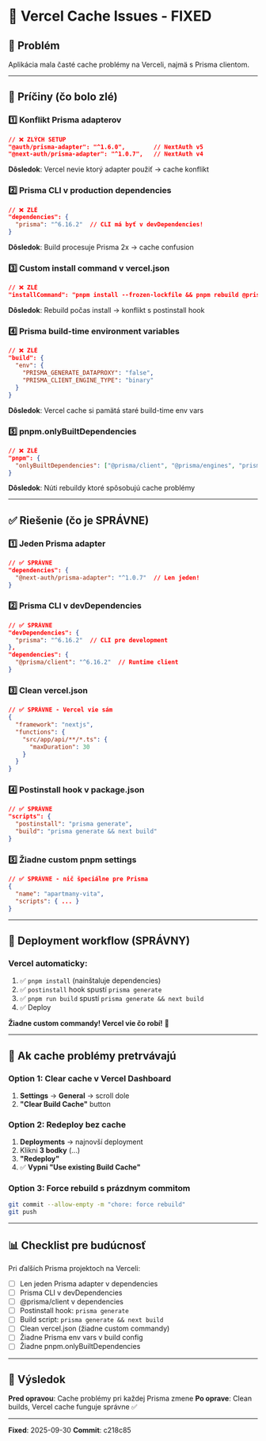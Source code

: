 # 🔧 Vercel Cache Issues - FIXED

## 🎯 Problém
Aplikácia mala časté cache problémy na Verceli, najmä s Prisma clientom.

---

## 🔴 Príčiny (čo bolo zlé)

### 1️⃣ **Konflikt Prisma adapterov**
```json
// ❌ ZLÝCH SETUP
"@auth/prisma-adapter": "^1.6.0",        // NextAuth v5
"@next-auth/prisma-adapter": "^1.0.7",   // NextAuth v4
```
**Dôsledok**: Vercel nevie ktorý adapter použiť → cache konflikt

### 2️⃣ **Prisma CLI v production dependencies**
```json
// ❌ ZLÉ
"dependencies": {
  "prisma": "^6.16.2"  // CLI má byť v devDependencies!
}
```
**Dôsledok**: Build procesuje Prisma 2x → cache confusion

### 3️⃣ **Custom install command v vercel.json**
```json
// ❌ ZLÉ
"installCommand": "pnpm install --frozen-lockfile && pnpm rebuild @prisma/client @prisma/engines"
```
**Dôsledok**: Rebuild počas install → konflikt s postinstall hook

### 4️⃣ **Prisma build-time environment variables**
```json
// ❌ ZLÉ
"build": {
  "env": {
    "PRISMA_GENERATE_DATAPROXY": "false",
    "PRISMA_CLIENT_ENGINE_TYPE": "binary"
  }
}
```
**Dôsledok**: Vercel cache si pamätá staré build-time env vars

### 5️⃣ **pnpm.onlyBuiltDependencies**
```json
// ❌ ZLÉ
"pnpm": {
  "onlyBuiltDependencies": ["@prisma/client", "@prisma/engines", "prisma"]
}
```
**Dôsledok**: Núti rebuildy ktoré spôsobujú cache problémy

---

## ✅ Riešenie (čo je SPRÁVNE)

### 1️⃣ **Jeden Prisma adapter**
```json
// ✅ SPRÁVNE
"dependencies": {
  "@next-auth/prisma-adapter": "^1.0.7"  // Len jeden!
}
```

### 2️⃣ **Prisma CLI v devDependencies**
```json
// ✅ SPRÁVNE
"devDependencies": {
  "prisma": "^6.16.2"  // CLI pre development
},
"dependencies": {
  "@prisma/client": "^6.16.2"  // Runtime client
}
```

### 3️⃣ **Clean vercel.json**
```json
// ✅ SPRÁVNE - Vercel vie sám
{
  "framework": "nextjs",
  "functions": {
    "src/app/api/**/*.ts": {
      "maxDuration": 30
    }
  }
}
```

### 4️⃣ **Postinstall hook v package.json**
```json
// ✅ SPRÁVNE
"scripts": {
  "postinstall": "prisma generate",
  "build": "prisma generate && next build"
}
```

### 5️⃣ **Žiadne custom pnpm settings**
```json
// ✅ SPRÁVNE - nič špeciálne pre Prisma
{
  "name": "apartmany-vita",
  "scripts": { ... }
}
```

---

## 🚀 Deployment workflow (SPRÁVNY)

### Vercel automaticky:
1. ✅ `pnpm install` (nainštaluje dependencies)
2. ✅ `postinstall` hook spustí `prisma generate`
3. ✅ `pnpm run build` spustí `prisma generate && next build`
4. ✅ Deploy

**Žiadne custom commandy! Vercel vie čo robí!** 🎉

---

## 🔧 Ak cache problémy pretrvávajú

### Option 1: Clear cache v Vercel Dashboard
1. **Settings** → **General** → scroll dole
2. **"Clear Build Cache"** button

### Option 2: Redeploy bez cache
1. **Deployments** → najnovší deployment
2. Klikni **3 bodky** (...)
3. **"Redeploy"**
4. ✅ **Vypni "Use existing Build Cache"**

### Option 3: Force rebuild s prázdnym commitom
```bash
git commit --allow-empty -m "chore: force rebuild"
git push
```

---

## 📊 Checklist pre budúcnosť

Pri ďalších Prisma projektoch na Verceli:

- [ ] Len jeden Prisma adapter v dependencies
- [ ] Prisma CLI v devDependencies
- [ ] @prisma/client v dependencies
- [ ] Postinstall hook: `prisma generate`
- [ ] Build script: `prisma generate && next build`
- [ ] Clean vercel.json (žiadne custom commandy)
- [ ] Žiadne Prisma env vars v build config
- [ ] Žiadne pnpm.onlyBuiltDependencies

---

## 🎯 Výsledok

**Pred opravou**: Cache problémy pri každej Prisma zmene
**Po oprave**: Clean builds, Vercel cache funguje správne ✅

---

**Fixed**: 2025-09-30
**Commit**: c218c85

